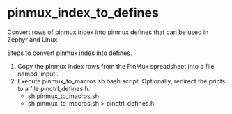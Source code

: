 # pinmux_index_to_defines
Convert rows of pinmux index into pinmux defines that can be used in Zephyr
and Linux

Steps to convert pinmux indes into defines.
1. Copy the pinmux index rows from the PinMux spreadsheet into a file
named 'input'.
2. Execute pinmux_to_macros.sh bash script. Optionally, redirect the
prints to a file pinctrl_defines.h.
   * sh pinmux_to_macros.sh
   * sh pinmux_to_macros.sh > pinctrl_defines.h
